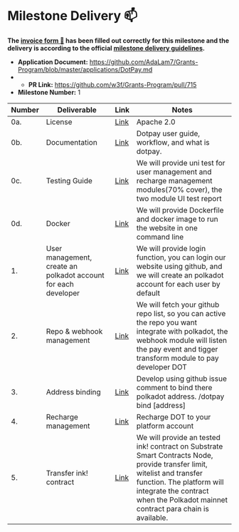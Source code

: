 # Milestone Delivery :mailbox:

**The [invoice form :pencil:](https://docs.google.com/forms/d/e/1FAIpQLSfmNYaoCgrxyhzgoKQ0ynQvnNRoTmgApz9NrMp-hd8mhIiO0A/viewform) has been filled out correctly for this milestone and the delivery is according to the official [milestone delivery guidelines](https://github.com/w3f/Grants-Program/blob/master/docs/milestone-deliverables-guidelines.md).**  

* **Application Document:** https://github.com/AdaLam7/Grants-Program/blob/master/applications/DotPay.md
* * **PR Link:** https://github.com/w3f/Grants-Program/pull/715
* **Milestone Number:** 1

| Number | Deliverable              | Link                                                         | Notes                                                        |
| ------ | ------------------------ | ------------------------------------------------------------ | ------------------------------------------------------------ |
| 0a.    | License                  |  [Link](https://github.com/Evanesco-Labs/WhiteNoise.rs/blob/94372dc6d2ab5958b747529aa6899ab070b623bd/whitenoise.md)  |  Apache 2.0                                                            |
| 0b.    | Documentation            | [Link](https://github.com/Evanesco-Labs/WhiteNoise.rs/blob/94372dc6d2ab5958b747529aa6899ab070b623bd/whitenoise.md) | Dotpay user guide, workflow, and what is dotpay.                                  |
| 0c.    | Testing Guide            | [Link](https://github.com/Evanesco-Labs/WhiteNoise.rs/blob/94372dc6d2ab5958b747529aa6899ab070b623bd/README.md) |    	We will provide uni test for user management and recharge management modules(70% cover), the two module UI test report                                                          |
| 0d.    | Docker        | [Link](https://github.com/Evanesco-Labs/substrate/blob/master/tutorial.md) |   We will provide Dockerfile and docker image to run the website in one command line                                                           |
| 1.     | User management, create an polkadot account for each developer            | [Link](https://github.com/Evanesco-Labs/WhiteNoise.rs)               | We will provide login function, you can login our website using github, and we will create an polkadot account for each user by default |
| 2.     | Repo & webhook management          | [Link](https://github.com/Evanesco-Labs/WhiteNoise-RPC.git)    | We will fetch your github repo list, so you can active the repo you want integrate with polkadot, the webhook module will listen the pay event and tigger transform module to pay developer DOT |
| 3.     | 	Address binding               | [Link](https://github.com/Evanesco-Labs/substrate.git)  | Develop using github issue comment to bind there polkadot address. /dotpay bind [address] |
| 4.     | Recharge management    |  [Link](https://github.com/Evanesco-Labs/substrate/blob/master/tutorial.md#4-whitenoise-testnet)| Recharge DOT to your platform account                                   |
| 5.     | Transfer ink! contract      |  [Link](https://github.com/Evanesco-Labs/substrate/blob/master/tutorial.md#4-whitenoise-testnet)| We will provide an tested ink! contract on Substrate Smart Contracts Node, provide transfer limit, witelist and transfer function. The platform will integrate the contract when the Polkadot mainnet contract para chain is available.                                  |


